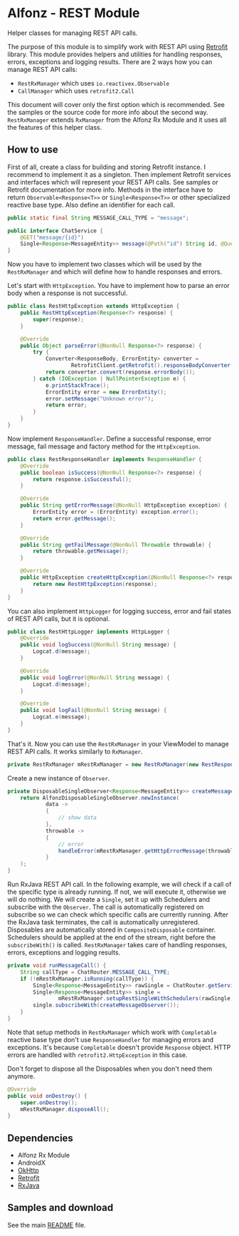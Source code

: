 Alfonz - REST Module
====================

Helper classes for managing REST API calls.

The purpose of this module is to simplify work with REST API using [Retrofit](https://github.com/square/retrofit) library. This module provides helpers and utilities for handling responses, errors, exceptions and logging results. There are 2 ways how you can manage REST API calls:

* `RestRxManager` which uses `io.reactivex.Observable`
* `CallManager` which uses `retrofit2.Call`

This document will cover only the first option which is recommended. See the samples or the source code for more info about the second way. `RestRxManager` extends `RxManager` from the Alfonz Rx Module and it uses all the features of this helper class.


How to use
----------

First of all, create a class for building and storing Retrofit instance. I recommend to implement it as a singleton. Then implement Retrofit services and interfaces which will represent your REST API calls. See samples or Retrofit documentation for more info. Methods in the interface have to return `Observable<Response<T>>` or `Single<Response<T>>` or other specialized reactive base type. Also define an identifier for each call.

```java
public static final String MESSAGE_CALL_TYPE = "message";

public interface ChatService {
	@GET("message/{id}")
	Single<Response<MessageEntity>> message(@Path("id") String id, @Query("lang") String lang);
}
```

Now you have to implement two classes which will be used by the `RestRxManager` and which will define how to handle responses and errors.

Let's start with `HttpException`. You have to implement how to parse an error body when a response is not successful.

```java
public class RestHttpException extends HttpException {
	public RestHttpException(Response<?> response) {
		super(response);
	}

	@Override
	public Object parseError(@NonNull Response<?> response) {
		try {
			Converter<ResponseBody, ErrorEntity> converter =
					RetrofitClient.getRetrofit().responseBodyConverter(ErrorEntity.class, new Annotation[0]);
			return converter.convert(response.errorBody());
		} catch (IOException | NullPointerException e) {
			e.printStackTrace();
			ErrorEntity error = new ErrorEntity();
			error.setMessage("Unknown error");
			return error;
		}
	}
}
```

Now implement `ResponseHandler`. Define a successful response, error message, fail message and factory method for the `HttpException`.

```java
public class RestResponseHandler implements ResponseHandler {
	@Override
	public boolean isSuccess(@NonNull Response<?> response) {
		return response.isSuccessful();
	}

	@Override
	public String getErrorMessage(@NonNull HttpException exception) {
		ErrorEntity error = (ErrorEntity) exception.error();
		return error.getMessage();
	}

	@Override
	public String getFailMessage(@NonNull Throwable throwable) {
		return throwable.getMessage();
	}

	@Override
	public HttpException createHttpException(@NonNull Response<?> response) {
		return new RestHttpException(response);
	}
}
```

You can also implement `HttpLogger` for logging success, error and fail states of REST API calls, but it is optional.

```java
public class RestHttpLogger implements HttpLogger {
	@Override
	public void logSuccess(@NonNull String message) {
		Logcat.d(message);
	}

	@Override
	public void logError(@NonNull String message) {
		Logcat.d(message);
	}

	@Override
	public void logFail(@NonNull String message) {
		Logcat.e(message);
	}
}
```

That's it. Now you can use the `RestRxManager` in your ViewModel to manage REST API calls. It works similarly to `RxManager`.

```java
private RestRxManager mRestRxManager = new RestRxManager(new RestResponseHandler(), new RestHttpLogger());
```

Create a new instance of `Observer`.

```java
private DisposableSingleObserver<Response<MessageEntity>> createMessageObserver() {
	return AlfonzDisposableSingleObserver.newInstance(
			data ->
			{
				// show data
			},
			throwable ->
			{
				// error
				handleError(mRestRxManager.getHttpErrorMessage(throwable));
			}
	);
}
```

Run RxJava REST API call. In the following example, we will check if a call of the specific type is already running. If not, we will execute it, otherwise we will do nothing. We will create a `Single`, set it up with Schedulers and subscribe with the `Observer`. The call is automatically registered on subscribe so we can check which specific calls are currently running. After the RxJava task terminates, the call is automatically unregistered. Disposables are automatically stored in `CompositeDisposable` container. Schedulers should be applied at the end of the stream, right before the `subscribeWith()` is called. `RestRxManager` takes care of handling responses, errors, exceptions and logging results.

```java
private void runMessageCall() {
	String callType = ChatRouter.MESSAGE_CALL_TYPE;
	if (!mRestRxManager.isRunning(callType)) {
		Single<Response<MessageEntity>> rawSingle = ChatRouter.getService().message("42", "en");
		Single<Response<MessageEntity>> single =
				mRestRxManager.setupRestSingleWithSchedulers(rawSingle, callType);
		single.subscribeWith(createMessageObserver());
	}
}
```

Note that setup methods in `RestRxManager` which work with `Completable` reactive base type don't use `ResponseHandler` for managing errors and exceptions. It's because `Completable` doesn't provide `Response` object. HTTP errors are handled with `retrofit2.HttpException` in this case.

Don't forget to dispose all the Disposables when you don't need them anymore.

```java
@Override
public void onDestroy() {
	super.onDestroy();
	mRestRxManager.disposeAll();
}
```


Dependencies
------------

* Alfonz Rx Module
* AndroidX
* [OkHttp](https://github.com/square/okhttp)
* [Retrofit](https://github.com/square/retrofit)
* [RxJava](https://github.com/ReactiveX/RxJava)


Samples and download
--------------------

See the main [README](https://github.com/petrnohejl/Alfonz/) file.
